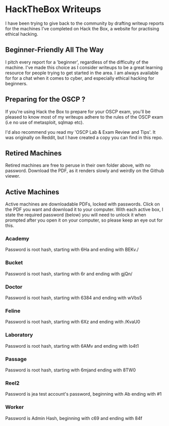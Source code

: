 # HackTheBox Writeups

I have been trying to give back to the community by drafting writeup reports for the machines I've completed on Hack the Box, a website for practising ethical hacking.

## Beginner-Friendly All The Way
I pitch every report for a 'beginner', regardless of the difficulty of the machine. I've made this choice as I consider writeups to be a great learning resource for people trying to get started in the area. I am always available for for a chat when it comes to cyber, and especially ethical hacking for beginners. 

## Preparing for the OSCP ?
If you're using Hack the Box to prepare for your OSCP exam, you'll be pleased to know most of my writeups adhere to the rules of the OSCP exam (i.e no use of metasploit, sqlmap etc). 

I'd also recommend you read my 'OSCP Lab & Exam Review and Tips'. It was originally on Reddit, but I have created a copy you can find in this repo.

## Retired Machines
Retired machines are free to peruse in their own folder above, with no password. Download the PDF, as it renders slowly and weirdly on the Github viewer. 

## Active Machines
Active machines are downloadable PDFs, locked with passwords. Click on the PDF you want and download it to your computer. 
With each active box, I state the required password (below) you will need to unlock it when prompted after you open it on your computer, so please keep an eye out for this. 

### Academy
Password is root hash, starting with $6$Ha and ending with BEKv./

### Bucket
Password is root hash, starting with $6$r and ending with gjQn/

### Doctor
Password is root hash, starting with $6$384 and ending with wVbs5

### Feline
Password is root hash, starting with $6$Xz and ending with /KvaU0

### Laboratory
Password is root hash, starting with $6$AMv and ending with Io4t1

### Passage
Password is root hash, starting with $6$mjand ending with 8TW0

### Reel2
Password is jea test account's password, beginning with Ab ending with #1

### Worker
Password is Admin Hash, beginning with c69 and ending with 84f
